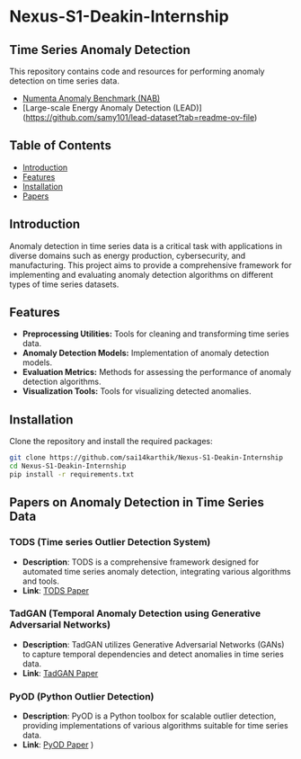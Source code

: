 # Nexus-S1-Deakin-Internship

## Time Series Anomaly Detection

This repository contains code and resources for performing anomaly detection on time series data.

- [Numenta Anomaly Benchmark (NAB)](https://www.kaggle.com/datasets/boltzmannbrain/nab)
- [Large-scale Energy Anomaly Detection (LEAD)] (https://github.com/samy101/lead-dataset?tab=readme-ov-file)

## Table of Contents

- [Introduction](#introduction)
- [Features](#features)
- [Installation](#installation)
- [Papers](#papers)

## Introduction

Anomaly detection in time series data is a critical task with applications in diverse domains such as energy production, cybersecurity, and manufacturing. This project aims to provide a comprehensive framework for implementing and evaluating anomaly detection algorithms on different types of time series datasets.

## Features

- **Preprocessing Utilities:** Tools for cleaning and transforming time series data.
- **Anomaly Detection Models:** Implementation of anomaly detection models.
- **Evaluation Metrics:** Methods for assessing the performance of anomaly detection algorithms.
- **Visualization Tools:** Tools for visualizing detected anomalies.


## Installation

Clone the repository and install the required packages:

```bash
git clone https://github.com/sai14karthik/Nexus-S1-Deakin-Internship
cd Nexus-S1-Deakin-Internship
pip install -r requirements.txt
```

## Papers on Anomaly Detection in Time Series Data 

### TODS (Time series Outlier Detection System)
- **Description**: TODS is a comprehensive framework designed for automated time series anomaly detection, integrating various algorithms and tools.
- **Link**: [TODS Paper](https://arxiv.org/abs/2009.09822)

### TadGAN (Temporal Anomaly Detection using Generative Adversarial Networks)
- **Description**: TadGAN utilizes Generative Adversarial Networks (GANs) to capture temporal dependencies and detect anomalies in time series data.
- **Link**: [TadGAN Paper](https://arxiv.org/abs/2009.07769)

### PyOD (Python Outlier Detection)
- **Description**: PyOD is a Python toolbox for scalable outlier detection, providing implementations of various algorithms suitable for time series data.
- **Link**: [PyOD Paper](https://arxiv.org/abs/1901.01588)
)
